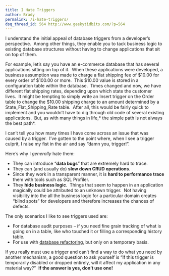 ```yaml
---
title: I Hate Triggers
author: Brady
permalink: /i-hate-triggers/
dsq_thread_id: 564 http://www.geekytidbits.com/?p=564
---
```

I understand the initial appeal of database triggers from a developer&#8217;s perspective.  Among other things, they enable you to tack business logic to existing database structures without having to change applications that sit on top of them.

For example, let&#8217;s say you have an e-commerce database that has several applications sitting on top of it.  When these applications were developed, a business assumption was made to charge a flat shipping fee of $10.00 for every order of $100.00 or more.  This $10.00 value is stored in a configuration table within the database.  Times changed and now, we have different flat shipping rates, depending upon which state the customer lives.  It might be tempting to simply write an Insert trigger on the Order table to change the $10.00 shipping charge to an amount determined by a State\_Flat\_Shipping_Rate table.  After all, this would be fairly quick to implement and you wouldn&#8217;t have to dig through old code of several existing applications.  But, as with many things in life,* the simple path is not always the best path*.

I can&#8217;t tell you how many times I have come across an issue that was caused by a trigger.  I&#8217;ve gotten to the point where, when I see a trigger culprit, I raise my fist in the air and say &#8220;damn you, trigger!&#8221;.

Here&#8217;s why I *generally* hate them:

  * They can introduce &#8220;**data bugs**&#8221; that are extremely hard to trace.
  * They can (and usually do) **slow down CRUD operations**.
  * Since they work in a transparent manner, it is **hard to performance trace** them with tools such as SQL Profiler.
  * They **hide business logic**.  Things that seem to happen in an application magically could be attributed to an unknown trigger.  Not having visibility into the all the business logic for a particular domain creates &#8220;blind spots&#8221; for developers and therefore increases the chances of defects.

The only scenarios I like to see triggers used are:

  * For database audit purposes &#8211; if you need fine grain tracking of what is going on in a table, like who touched it or filling a corresponding history table.
  * For use with <a href="http://www.simple-talk.com/content/print.aspx?article=1270" target="_blank">database refactoring</a>, but only on a temporary basis.

If you really must use a trigger and can&#8217;t find a way to do what you need by another mechanism, a good question to ask yourself is &#8220;If this trigger is temporarily disabled or dropped entirely, will it affect my application in any material way?&#8221;  **If the answer is yes, don&#8217;t use one!**
